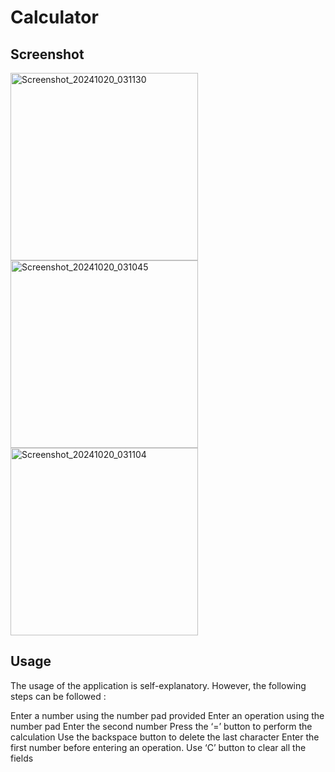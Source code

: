 # Calculator
## Screenshot

<img src="https://github.com/user-attachments/assets/f893eb98-1623-4dbf-8d80-81ab64cf1fd0" width="300" alt="Screenshot_20241020_031130">
<img src="https://github.com/user-attachments/assets/dc228360-9e5f-44ae-a567-de9f842f1f1d" width="300" alt="Screenshot_20241020_031045">
<img src="https://github.com/user-attachments/assets/1e44d61e-c965-4c31-bba5-5912d4fe4327" width="300" alt="Screenshot_20241020_031104">

## Usage
The usage of the application is self-explanatory. However, the following steps can be followed :

Enter a number using the number pad provided
Enter an operation using the number pad
Enter the second number 
Press the ‘=’ button to perform the calculation
Use the backspace button to delete the last character
Enter the first number before entering an operation.
Use ‘C’ button to clear all the fields

